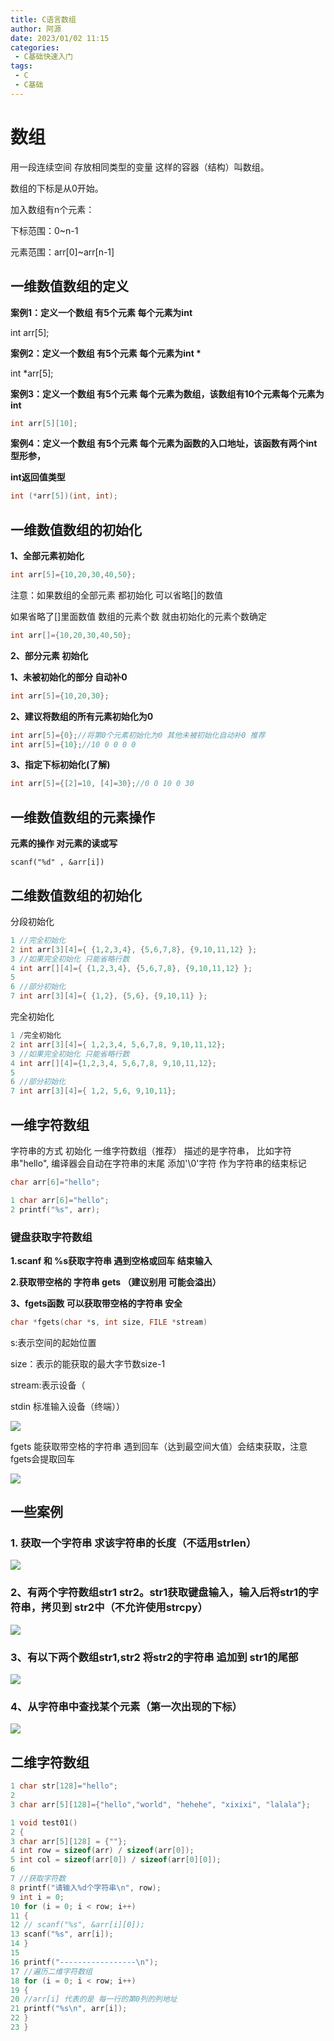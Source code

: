 ```yaml
---
title: C语言数组
author: 阿源
date: 2023/01/02 11:15
categories:
 - C基础快速入门
tags:
 - C
 - C基础
---
```

# 数组

用一段连续空间 存放相同类型的变量 这样的容器（结构）叫数组。

数组的下标是从0开始。

加入数组有n个元素：

下标范围：0~n-1

元素范围：arr[0]~arr[n-1]

## **一维数值数组的定义**

**案例1：定义一个数组 有5个元素 每个元素为int**

int arr[5];

**案例2：定义一个数组 有5个元素 每个元素为int \***

int *arr[5];

**案例3：定义一个数组 有5个元素 每个元素为数组，该数组有10个元素每个元素为int**

```c
int arr[5][10];
```

**案例4：定义一个数组 有5个元素 每个元素为函数的入口地址，该函数有两个int型形参，**

**int返回值类型**

```c
int (*arr[5])(int, int);
```



## **一维数值数组的初始化**

**1、全部元素初始化**

```c
int arr[5]={10,20,30,40,50};
```

注意：如果数组的全部元素 都初始化 可以省略[]的数值

如果省略了[]里面数值 数组的元素个数 就由初始化的元素个数确定

```c
int arr[]={10,20,30,40,50};
```

**2、部分元素 初始化**

**1、未被初始化的部分 自动补0**

```c
int arr[5]={10,20,30};
```

**2、建议将数组的所有元素初始化为0**

```c
int arr[5]={0};//将第0个元素初始化为0 其他未被初始化自动补0 推荐
int arr[5]={10};//10 0 0 0 0
```

 **3、指定下标初始化(了解)**

```c
int arr[5]={[2]=10, [4]=30};//0 0 10 0 30
```

## 一维数值数组的元素操作

**元素的操作 对元素的读或写**

```
scanf("%d" , &arr[i])
```

## 二维数值数组的初始化

分段初始化

```c
1 //完全初始化
2 int arr[3][4]={ {1,2,3,4}, {5,6,7,8}, {9,10,11,12} };
3 //如果完全初始化 只能省略行数
4 int arr[][4]={ {1,2,3,4}, {5,6,7,8}, {9,10,11,12} };
5
6 //部分初始化
7 int arr[3][4]={ {1,2}, {5,6}, {9,10,11} };
```

完全初始化

```c
1 /完全初始化
2 int arr[3][4]={ 1,2,3,4, 5,6,7,8, 9,10,11,12};
3 //如果完全初始化 只能省略行数
4 int arr[][4]={1,2,3,4, 5,6,7,8, 9,10,11,12};
5
6 //部分初始化
7 int arr[3][4]={ 1,2, 5,6, 9,10,11};
```

## 一维字符数组

字符串的方式 初始化 一维字符数组（推荐）
描述的是字符串， 比如字符串"hello", 编译器会自动在字符串的末尾 添加'\0'字符 作为字符串的结束标记

```c
char arr[6]="hello";
```

```c
1 char arr[6]="hello";
2 printf("%s", arr);
```

### **键盘获取字符数组**

**1.scanf 和 %s获取字符串 遇到空格或回车 结束输入**

**2.获取带空格的 字符串 gets （建议别用  可能会溢出）**

**3、fgets函数 可以获取带空格的字符串 安全**

```c
char *fgets(char *s, int size, FILE *stream)
```

s:表示空间的起始位置

size：表示的能获取的最大字节数size-1

stream:表示设备（

stdin 标准输入设备（终端））

![](https://cdn.jsdelivr.net/gh/clint-sfy/blogcdn@master/img/c/数组1.png)

fgets 能获取带空格的字符串 遇到回车（达到最空间大值）会结束获取，注意fgets会提取回车

![](https://cdn.jsdelivr.net/gh/clint-sfy/blogcdn@master/img/c/数组2.png)

## 一些案例

### 1. 获取一个字符串 求该字符串的长度（不适用strlen）

![](https://cdn.jsdelivr.net/gh/clint-sfy/blogcdn@master/img/c/数组3.png)

### 2、有两个字符数组str1 str2。str1获取键盘输入，输入后将str1的字符串，拷贝到 str2中（不允许使用strcpy）
![](https://cdn.jsdelivr.net/gh/clint-sfy/blogcdn@master/img/c/数组4.png)

### 3、有以下两个数组str1,str2 将str2的字符串 追加到 str1的尾部

![](https://cdn.jsdelivr.net/gh/clint-sfy/blogcdn@master/img/c/数组5.png)

### 4、从字符串中查找某个元素（第一次出现的下标）

![](https://cdn.jsdelivr.net/gh/clint-sfy/blogcdn@master/img/c/数组6.png)

## 二维字符数组

```c
1 char str[128]="hello";
2
3 char arr[5][128]={"hello","world", "hehehe", "xixixi", "lalala"};
```

```c
1 void test01()
2 {
3 char arr[5][128] = {""};
4 int row = sizeof(arr) / sizeof(arr[0]);
5 int col = sizeof(arr[0]) / sizeof(arr[0][0]);
6
7 //获取字符数
8 printf("请输入%d个字符串\n", row);
9 int i = 0;
10 for (i = 0; i < row; i++)
11 {
12 // scanf("%s", &arr[i][0]);
13 scanf("%s", arr[i]);
14 }
15
16 printf("‐‐‐‐‐‐‐‐‐‐‐‐‐‐‐‐‐\n");
17 //遍历二维字符数组
18 for (i = 0; i < row; i++)
19 {
20 //arr[i] 代表的是 每一行的第0列的列地址
21 printf("%s\n", arr[i]);
22 }
23 }
```

